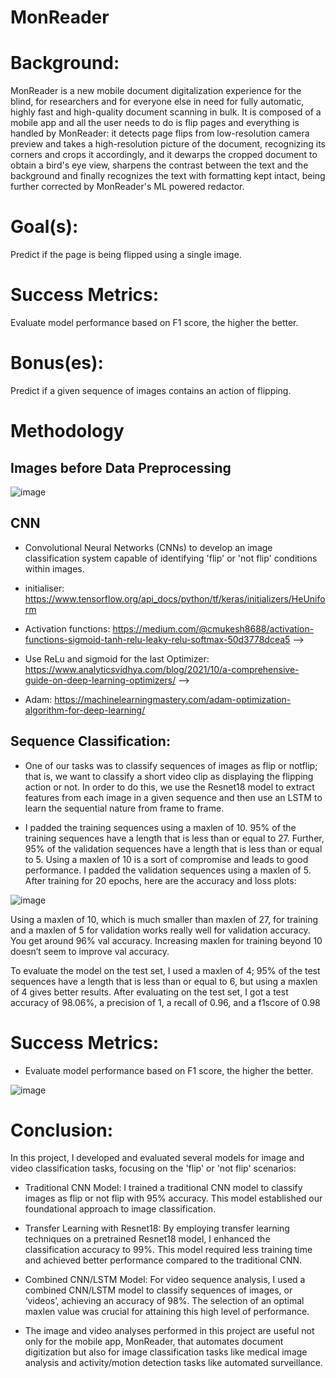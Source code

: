 # MonReader

# Background:

MonReader is a new mobile document digitalization experience for the blind, for researchers and for everyone else in need for fully automatic, highly fast and high-quality document scanning in bulk. It is composed of a mobile app and all the user needs to do is flip pages and everything is handled by MonReader: it detects page flips from low-resolution camera preview and takes a high-resolution picture of the document, recognizing its corners and crops it accordingly, and it dewarps the cropped document to obtain a bird's eye view, sharpens the contrast between the text and the background and finally recognizes the text with formatting kept intact, being further corrected by MonReader's ML powered redactor.

# Goal(s):

Predict if the page is being flipped using a single image.

# Success Metrics:

Evaluate model performance based on F1 score, the higher the better.

# Bonus(es):

Predict if a given sequence of images contains an action of flipping.

# Methodology

## Images before Data Preprocessing

![image](https://github.com/53KIbGcAqz0Gokmj/hzCUf7DdFpy6TetG/assets/143815258/0354486a-14c5-437f-bfe7-49a953ea1ab5)

## CNN

* Convolutional Neural Networks (CNNs) to develop an image classification system capable of identifying 'flip' or 'not flip' conditions within images. 

* initialiser: https://www.tensorflow.org/api_docs/python/tf/keras/initializers/HeUniform 

* Activation functions: https://medium.com/@cmukesh8688/activation-functions-sigmoid-tanh-relu-leaky-relu-softmax-50d3778dcea5 -->

* Use ReLu and sigmoid for the last Optimizer: https://www.analyticsvidhya.com/blog/2021/10/a-comprehensive-guide-on-deep-learning-optimizers/ -->

* Adam: https://machinelearningmastery.com/adam-optimization-algorithm-for-deep-learning/

## Sequence Classification:

* One of our tasks was to classify sequences of images as flip or notflip; that is, we want to classify a short video clip as displaying the flipping action or not. In order to do this, we use the Resnet18 model to extract features from each image in a given sequence and then use an LSTM to learn the sequential nature from frame to frame.

* I padded the training sequences using a maxlen of 10. 95% of the training sequences have a length that is less than or equal to 27. Further, 95% of the validation sequences have a length that is less than or equal to 5. Using a maxlen of 10 is a sort of compromise and leads to good performance. I padded the validation sequences using a maxlen of 5. After training for 20 epochs, here are the accuracy and loss plots:

![image](https://github.com/53KIbGcAqz0Gokmj/hzCUf7DdFpy6TetG/assets/143815258/77ba3483-f03b-4fd1-98f5-6de43f041518)

Using a maxlen of 10, which is much smaller than maxlen of 27, for training and a maxlen of 5 for validation works really well for validation accuracy. You get around 96% val accuracy. Increasing maxlen for training beyond 10 doesn’t seem to improve val accuracy.

To evaluate the model on the test set, I used a maxlen of 4; 95% of the test sequences have a length that is less than or equal to 6, but using a maxlen of 4 gives better results. After evaluating on the test set, I got a test accuracy of 98.06%, a precision of 1, a recall of 0.96, and a f1score of 0.98

# Success Metrics:

* Evaluate model performance based on F1 score, the higher the better.

![image](https://github.com/53KIbGcAqz0Gokmj/hzCUf7DdFpy6TetG/assets/143815258/34a1ceda-3a62-490e-b327-0f79f1a607fa)

# Conclusion:

In this project, I developed and evaluated several models for image and video classification tasks, focusing on the 'flip' or 'not flip' scenarios:

* Traditional CNN Model: I trained a traditional CNN model to classify images as flip or not flip with 95% accuracy. This model established our foundational approach to image classification.

* Transfer Learning with Resnet18: By employing transfer learning techniques on a pretrained Resnet18 model, I enhanced the classification accuracy to 99%. This model required less training time and achieved better performance compared to the traditional CNN.

* Combined CNN/LSTM Model: For video sequence analysis, I used a combined CNN/LSTM model to classify sequences of images, or ‘videos’, achieving an accuracy of 98%. The selection of an optimal maxlen value was crucial for attaining this high level of performance.

* The image and video analyses performed in this project are useful not only for the mobile app, MonReader, that automates document digitization but also for image classification tasks like medical image analysis and activity/motion detection tasks like automated surveillance.


